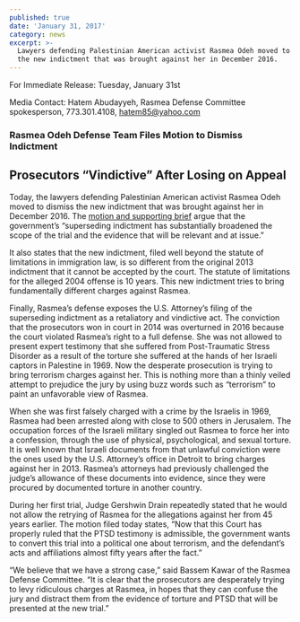 ```yaml
---
published: true
date: 'January 31, 2017'
category: news
excerpt: >-
  Lawyers defending Palestinian American activist Rasmea Odeh moved to dismiss
  the new indictment that was brought against her in December 2016.
---
```

For Immediate Release: Tuesday, January 31st

Media Contact: Hatem Abudayyeh, Rasmea Defense Committee spokesperson, 773.301.4108, hatem85@yahoo.com
 
### Rasmea Odeh Defense Team Files Motion to Dismiss Indictment
## Prosecutors “Vindictive” After Losing on Appeal

Today, the lawyers defending Palestinian American activist Rasmea Odeh moved to dismiss the new indictment that was brought against her in December 2016. The [motion and supporting brief](http://justice4rasmea.org/assets/img/MDism-I-2-and-Brief-in-Support-of-Motion-to-Dismiss.pdf) argue that the government’s “superseding indictment has substantially broadened the scope of the trial and the evidence that will be relevant and at issue.”
 
It also states that the new indictment, filed well beyond the statute of limitations in immigration law, is so different from the original 2013 indictment that it cannot be accepted by the court. The statute of limitations for the alleged 2004 offense is 10 years. This new indictment tries to bring fundamentally different charges against Rasmea.
 
Finally, Rasmea’s defense exposes the U.S. Attorney’s filing of the superseding indictment as a retaliatory and vindictive act. The conviction that the prosecutors won in court in 2014 was overturned in 2016 because the court violated Rasmea’s right to a full defense. She was not allowed to present expert testimony that she suffered from Post-Traumatic Stress Disorder as a result of the torture she suffered at the hands of her Israeli captors in Palestine in 1969. Now the desperate prosecution is trying to bring terrorism charges against her. This is nothing more than a thinly veiled attempt to prejudice the jury by using buzz words such as “terrorism” to paint an unfavorable view of Rasmea.
 
When she was first falsely charged with a crime by the Israelis in 1969, Rasmea had been arrested along with close to 500 others in Jerusalem. The occupation forces of the Israeli military singled out Rasmea to force her into a confession, through the use of physical, psychological, and sexual torture. It is well known that Israeli documents from that unlawful conviction were the ones used by the U.S. Attorney’s office in Detroit to bring charges against her in 2013. Rasmea’s attorneys had previously challenged the judge’s allowance of these documents into evidence, since they were procured by documented torture in another country.
 
During her first trial, Judge Gershwin Drain repeatedly stated that he would not allow the retrying of Rasmea for the allegations against her from 45 years earlier. The motion filed today states, “Now that this Court has properly ruled that the PTSD testimony is admissible, the government wants to convert this trial into a political one about terrorism, and the defendant’s acts and affiliations almost fifty years after the fact.”
 
“We believe that we have a strong case,” said Bassem Kawar of the Rasmea Defense Committee. “It is clear that the prosecutors are desperately trying to levy ridiculous charges at Rasmea, in hopes that they can confuse the jury and distract them from the evidence of torture and PTSD that will be presented at the new trial.”
